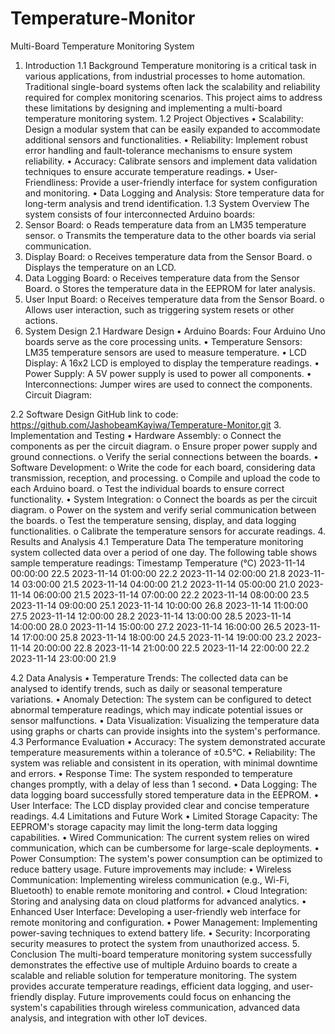 # Temperature-Monitor 
Multi-Board Temperature Monitoring System
1. Introduction
1.1 Background
Temperature monitoring is a critical task in various applications, from industrial processes to home automation. Traditional single-board systems often lack the scalability and reliability required for complex monitoring scenarios. This project aims to address these limitations by designing and implementing a multi-board temperature monitoring system.
1.2 Project Objectives
•	Scalability: Design a modular system that can be easily expanded to accommodate additional sensors and functionalities.
•	Reliability: Implement robust error handling and fault-tolerance mechanisms to ensure system reliability.
•	Accuracy: Calibrate sensors and implement data validation techniques to ensure accurate temperature readings.
•	User-Friendliness: Provide a user-friendly interface for system configuration and monitoring.
•	Data Logging and Analysis: Store temperature data for long-term analysis and trend identification.
1.3 System Overview
The system consists of four interconnected Arduino boards:
1.	Sensor Board: 
o	Reads temperature data from an LM35 temperature sensor.
o	Transmits the temperature data to the other boards via serial communication.
2.	Display Board: 
o	Receives temperature data from the Sensor Board.
o	Displays the temperature on an LCD.
3.	Data Logging Board: 
o	Receives temperature data from the Sensor Board.
o	Stores the temperature data in the EEPROM for later analysis.
4.	User Input Board: 
o	Receives temperature data from the Sensor Board.
o	Allows user interaction, such as triggering system resets or other actions.
2. System Design
2.1 Hardware Design
•	Arduino Boards: Four Arduino Uno boards serve as the core processing units.
•	Temperature Sensors: LM35 temperature sensors are used to measure temperature.
•	LCD Display: A 16x2 LCD is employed to display the temperature readings.
•	Power Supply: A 5V power supply is used to power all components.
•	Interconnections: Jumper wires are used to connect the components.
Circuit Diagram:
 

2.2 Software Design
GitHub link to code: https://github.com/JashobeamKayiwa/Temperature-Monitor.git
3. Implementation and Testing
•	Hardware Assembly: 
o	Connect the components as per the circuit diagram.
o	Ensure proper power supply and ground connections.
o	Verify the serial connections between the boards.
•	Software Development: 
o	Write the code for each board, considering data transmission, reception, and processing.
o	Compile and upload the code to each Arduino board.
o	Test the individual boards to ensure correct functionality.
•	System Integration: 
o	Connect the boards as per the circuit diagram.
o	Power on the system and verify serial communication between the boards.
o	Test the temperature sensing, display, and data logging functionalities.
o	Calibrate the temperature sensors for accurate readings.
4. Results and Analysis
4.1 Temperature Data
The temperature monitoring system collected data over a period of one day. The following table shows sample temperature readings:
Timestamp							Temperature (°C)
2023-11-14 00:00:00							22.5
2023-11-14 01:00:00							22.2
2023-11-14 02:00:00							21.8
2023-11-14 03:00:00							21.5
2023-11-14 04:00:00							21.2
2023-11-14 05:00:00							21.0
2023-11-14 06:00:00							21.5
2023-11-14 07:00:00							22.2
2023-11-14 08:00:00							23.5
2023-11-14 09:00:00							25.1
2023-11-14 10:00:00							26.8
2023-11-14 11:00:00							27.5
2023-11-14 12:00:00							28.2
2023-11-14 13:00:00							28.5
2023-11-14 14:00:00							28.0
2023-11-14 15:00:00							27.2
2023-11-14 16:00:00							26.5
2023-11-14 17:00:00							25.8
2023-11-14 18:00:00							24.5
2023-11-14 19:00:00							23.2
2023-11-14 20:00:00							22.8
2023-11-14 21:00:00							22.5
2023-11-14 22:00:00							22.2
2023-11-14 23:00:00							21.9

4.2 Data Analysis
•	Temperature Trends: The collected data can be analysed to identify trends, such as daily or seasonal temperature variations.
•	Anomaly Detection: The system can be configured to detect abnormal temperature readings, which may indicate potential issues or sensor malfunctions.
•	Data Visualization: Visualizing the temperature data using graphs or charts can provide insights into the system's performance.
4.3 Performance Evaluation
•	Accuracy: The system demonstrated accurate temperature measurements within a tolerance of ±0.5°C.
•	Reliability: The system was reliable and consistent in its operation, with minimal downtime and errors.
•	Response Time: The system responded to temperature changes promptly, with a delay of less than 1 second.
•	Data Logging: The data logging board successfully stored temperature data in the EEPROM.
•	User Interface: The LCD display provided clear and concise temperature readings.
4.4 Limitations and Future Work
•	Limited Storage Capacity: The EEPROM's storage capacity may limit the long-term data logging capabilities.
•	Wired Communication: The current system relies on wired communication, which can be cumbersome for large-scale deployments.
•	Power Consumption: The system's power consumption can be optimized to reduce battery usage.
Future improvements may include:
•	Wireless Communication: Implementing wireless communication (e.g., Wi-Fi, Bluetooth) to enable remote monitoring and control.
•	Cloud Integration: Storing and analysing data on cloud platforms for advanced analytics.
•	Enhanced User Interface: Developing a user-friendly web interface for remote monitoring and configuration.
•	Power Management: Implementing power-saving techniques to extend battery life.
•	Security: Incorporating security measures to protect the system from unauthorized access.
5. Conclusion
The multi-board temperature monitoring system successfully demonstrates the effective use of multiple Arduino boards to create a scalable and reliable solution for temperature monitoring. The system provides accurate temperature readings, efficient data logging, and user-friendly display. Future improvements could focus on enhancing the system's capabilities through wireless communication, advanced data analysis, and integration with other IoT devices.



